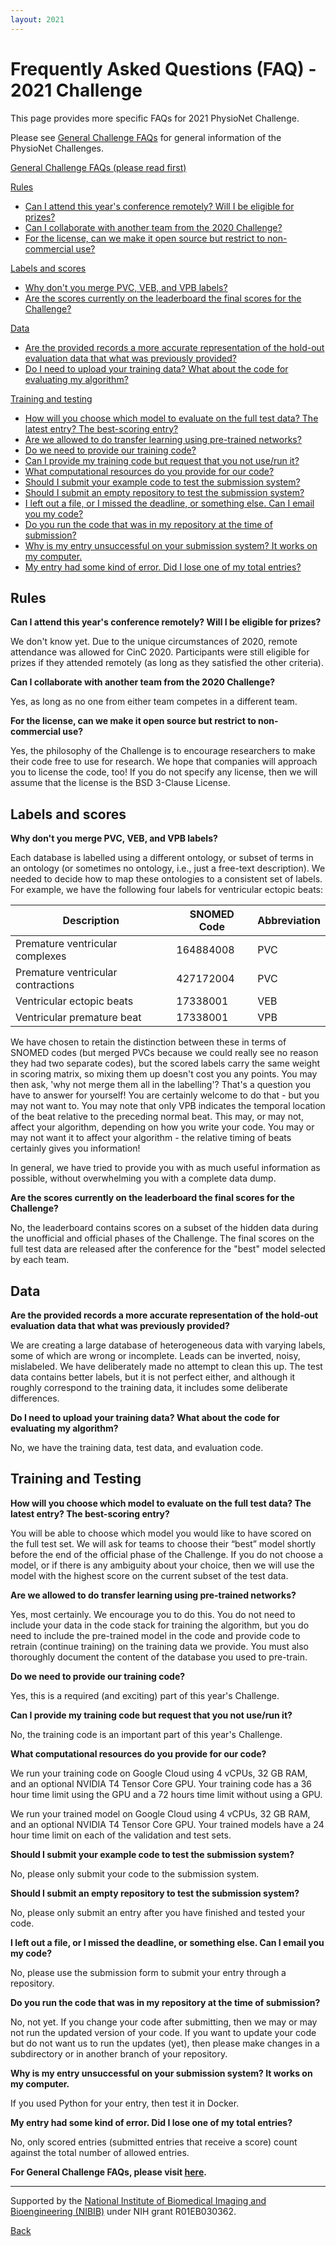 ```yaml
---
layout: 2021
---
```


# Frequently Asked Questions (FAQ) - 2021 Challenge

This page provides more specific FAQs for 2021 PhysioNet Challenge.

Please see [General Challenge FAQs](https://physionetchallenges.org/faq/) for general information of the PhysioNet Challenges.

[General Challenge FAQs (please read first)](https://physionetchallenges.org/faq/)

[Rules](#rules)
- [Can I attend this year's conference remotely? Will I be eligible for prizes?](#remotely)
- [Can I collaborate with another team from the 2020 Challenge?](#collaborate)
- [For the license, can we make it open source but restrict to non-commercial use?](#license)

[Labels and scores](#labels-scores)

- [Why don't you merge PVC, VEB, and VPB labels?](#labels)
- [Are the scores currently on the leaderboard the final scores for the Challenge?](#leaderboard)

[Data](#data)

- [Are the provided records a more accurate representation of the hold-out evaluation data that what was previously provided?](#hold-out)
- [Do I need to upload your training data? What about the code for evaluating my algorithm?](#upload-data)

[Training and testing](#train-test)

- [How will you choose which model to evaluate on the full test data? The latest entry? The best-scoring entry?](#choose-model)
- [Are we allowed to do transfer learning using pre-trained networks?](#pre-trained)
- [Do we need to provide our training code?](#training-code)
- [Can I provide my training code but request that you not use/run it?](#not-train)
- [What computational resources do you provide for our code?](#computational)
- [Should I submit your example code to test the submission system?](#test-submission)
- [Should I submit an empty repository to test the submission system?](#empty)
- [I left out a file, or I missed the deadline, or something else. Can I email you my code?](#email-code) 
- [Do you run the code that was in my repository at the time of submission?](#repository)
- [Why is my entry unsuccessful on your submission system? It works on my computer.](#unsuccessful-entry)
- [My entry had some kind of error. Did I lose one of my total entries?](#error-lose-entry)


## <a name="rules"></a> Rules

<a name="remotely"></a> __Can I attend this year's conference remotely? Will I be eligible for prizes?__

We don't know yet. Due to the unique circumstances of 2020, remote attendance was allowed for CinC 2020. Participants were still eligible for prizes if they attended remotely (as long as they satisfied the other criteria).

<a name="collaborate"></a> __Can I collaborate with another team from the 2020 Challenge?__

Yes, as long as no one from either team competes in a different team.

<a name="license"></a>__For the license, can we make it open source but restrict to non-commercial use?__

Yes, the philosophy of the Challenge is to encourage researchers to make their code free to use for research. We hope that companies will approach you to license the code, too! If you do not specify any license, then we will assume that the license is the BSD 3-Clause License.

## <a name="labels-scores"></a> Labels and scores

<a name="labels"></a> __Why don't you merge PVC, VEB, and VPB labels?__

Each database is labelled using a different ontology, or subset of terms in an ontology (or sometimes no ontology, i.e., just a free-text description). We needed to decide how to map these ontologies to a consistent set of labels. For example, we have the following four labels for ventricular ectopic beats:
 
| Description                        | SNOMED Code | Abbreviation |
| -----------------------------------| ------------|--------------|
| Premature ventricular complexes    |   164884008 | PVC          |
| Premature ventricular contractions |   427172004 | PVC          |
| Ventricular ectopic beats          |    17338001 | VEB          |
| Ventricular premature beat         |    17338001 | VPB          |

We have chosen to retain the distinction between these in terms of SNOMED codes (but merged PVCs because we could really see no reason they had two separate codes), but the scored labels carry the same weight in scoring matrix, so mixing them up doesn't cost you any points. You may then ask, 'why not merge them all in the labelling'? That's a question you have to answer for yourself! You are certainly welcome to do that - but you may not want to. You may note that only VPB indicates the temporal location of the beat relative to the preceding normal beat. This may, or may not, affect your algorithm, depending on how you write your code. You may or may not want it to affect your algorithm - the relative timing of beats certainly gives you information!

In general, we have tried to provide you with as much useful information as possible, without overwhelming you with a complete data dump.

<a name="leaderboard"></a>__Are the scores currently on the leaderboard the final scores for the Challenge?__

No, the leaderboard contains scores on a subset of the hidden data during the unofficial and official phases of the Challenge. The final scores on the full test data are released after the conference for the "best" model selected by each team.

## <a name="data"></a> Data

<a name="hold-out"></a>__Are the provided records a more accurate representation of the hold-out evaluation data that what was previously provided?__

We are creating a large database of heterogeneous data with varying labels, some of which are wrong or incomplete. Leads can be inverted, noisy, mislabeled.  We have deliberately made no attempt to clean this up. The test data contains better labels, but it is not perfect either, and although it roughly correspond to the training data, it includes some deliberate differences.

<a name="upload-data"></a>__Do I need to upload your training data? What about the code for evaluating my algorithm?__

No, we have the training data, test data, and evaluation code.

## <a name="train-test"></a> Training and Testing

<a name="choose-model"></a>__How will you choose which model to evaluate on the full test data? The latest entry? The best-scoring entry?__

You will be able to choose which model you would like to have scored on the full test set. We will ask for teams to choose their “best” model shortly before the end of the official phase of the Challenge. If you do not choose a model, or if there is any ambiguity about your choice, then we will use the model with the highest score on the current subset of the test data.

<a name="pre-trained"></a>__Are we allowed to do transfer learning using pre-trained networks?__

Yes, most certainly. We encourage you to do this. You do not need to include your data in the code stack for training the algorithm, but you do need to include the pre-trained model in the code and provide code to retrain (continue training) on the training data we provide. You must also thoroughly document the content of the database you used to pre-train.

<a name="training-code"></a>__Do we need to provide our training code?__

Yes, this is a required (and exciting) part of this year's Challenge.

<a name="not-train"></a>__Can I provide my training code but request that you not use/run it?__

No, the training code is an important part of this year's Challenge.

<a name="computational"></a>__What computational resources do you provide for our code?__

We run your training code on Google Cloud using 4 vCPUs, 32 GB RAM, and an optional NVIDIA T4 Tensor Core GPU. Your training code has a 36 hour time limit using the GPU and a 72 hours time limit without using a GPU.

We run your trained model on Google Cloud using 4 vCPUs, 32 GB RAM, and an optional NVIDIA T4 Tensor Core GPU. Your trained models have a 24 hour time limit on each of the validation and test sets.

<a name="test-submission"></a>__Should I submit your example code to test the submission system?__

No, please only submit your code to the submission system.

<a name="empty"></a>__Should I submit an empty repository to test the submission system?__

No, please only submit an entry after you have finished and tested your code.

<a name="email-code"></a>__I left out a file, or I missed the deadline, or something else. Can I email you my code?__

No, please use the submission form to submit your entry through a repository.

<a name="repository"></a>__Do you run the code that was in my repository at the time of submission?__

No, not yet. If you change your code after submitting, then we may or may not run the updated version of your code. If you want to update your code but do not want us to run the updates (yet), then please make changes in a subdirectory or in another branch of your repository.

<a name="unsuccessful-entry"></a>__Why is my entry unsuccessful on your submission system? It works on my computer.__

If you used Python for your entry, then test it in Docker.
    
<a name="error-lose-entry"></a>__My entry had some kind of error. Did I lose one of my total entries?__

No, only scored entries (submitted entries that receive a score) count against the total number of allowed entries.

__For General Challenge FAQs, please visit [here](https://physionetchallenges.org/faq/).__

---

Supported by the [National Institute of Biomedical Imaging and Bioengineering (NIBIB)](https://www.nibib.nih.gov/) under NIH grant R01EB030362.

[Back](../)

